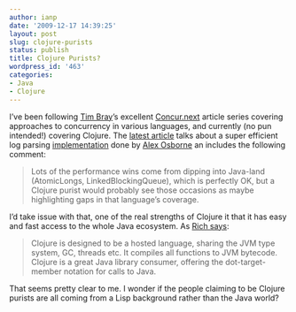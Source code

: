 ```yaml
---
author: ianp
date: '2009-12-17 14:39:25'
layout: post
slug: clojure-purists
status: publish
title: Clojure Purists?
wordpress_id: '463'
categories:
- Java
- Clojure
---
```


I’ve been following [Tim Bray][05]’s excellent [Concur.next][01] article series covering approaches to concurrency in various languages, and currently (no pun intended!) covering Clojure. The [latest article][02] talks about a super efficient log parsing [implementation][03] done by [Alex Osborne][04] an includes the following comment:

> Lots of the performance wins come from dipping into Java-land (AtomicLongs, LinkedBlockingQueue), which is perfectly OK, but a Clojure purist would probably see those occasions as maybe highlighting gaps in that language’s coverage.

I’d take issue with that, one of the real strengths of Clojure it that it has easy and fast access to the whole Java ecosystem. As [Rich says][06]:

> Clojure is designed to be a hosted language, sharing the JVM type system, GC, threads etc. It compiles all functions to JVM bytecode. Clojure is a great Java library consumer, offering the dot-target-member notation for calls to Java.

That seems pretty clear to me. I wonder if the people claiming to be Clojure purists are all coming from a Lisp background rather than the Java world?

[01]: http://www.tbray.org/ongoing/When/200x/2009/09/27/Concur-dot-next
[02]: http://www.tbray.org/ongoing/When/200x/2009/12/15/Osborne-WF2-Clojure
[03]: http://meshy.org/2009/12/13/widefinder-2-with-clojure.html
[04]: http://meshy.org/
[05]: http://www.tbray.org/ongoing/
[06]: http://clojure.org/jvm\_hosted
